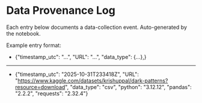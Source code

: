 # Data Provenance Log
Each entry below documents a data-collection event.
Auto-generated by the notebook.

Example entry format:
- {"timestamp_utc": "...", "URL": "...", "data_type": {...},}

---

- {"timestamp_utc": "2025-10-31T233418Z", "URL": "https://www.kaggle.com/datasets/krishuppal/dark-patterns?resource=download", "data_type": "csv", "python": "3.12.12", "pandas": "2.2.2", "requests": "2.32.4"}
